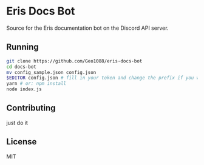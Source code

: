 # Eris Docs Bot

Source for the Eris documentation bot on the Discord API server.

## Running

```bash
git clone https://github.com/Geo1088/eris-docs-bot
cd docs-bot
mv config_sample.json config.json
$EDITOR config.json # fill in your token and change the prefix if you want
yarn # or: npm install
node index.js
```

## Contributing

just do it

## License

MIT
